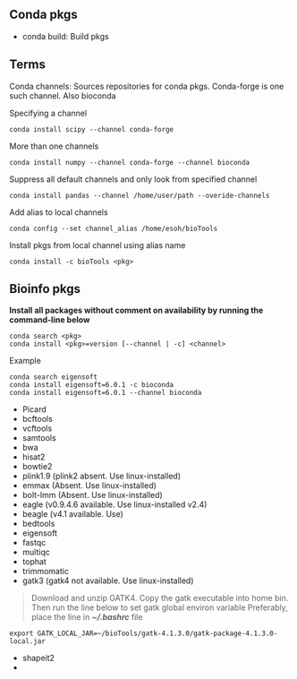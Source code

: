Conda pkgs
---
- conda build: Build pkgs


Terms
---
Conda channels: Sources repositories for conda pkgs. Conda-forge is one such channel. Also bioconda

Specifying a channel
```
conda install scipy --channel conda-forge
```

More than one channels
```
conda install numpy --channel conda-forge --channel bioconda
```

Suppress all default channels and only look from specified channel
```
conda install pandas --channel /home/user/path --overide-channels
```

Add alias to local channels
```
conda config --set channel_alias /home/esoh/bioTools
```

Install pkgs from local channel using alias name
```
conda install -c bioTools <pkg>
```


Bioinfo pkgs
---
**Install all packages without comment on availability by running the command-line below**
```
conda search <pkg>
conda install <pkg>=version [--channel | -c] <channel>  
```
Example
```
conda search eigensoft
conda install eigensoft=6.0.1 -c bioconda
conda install eigensoft=6.0.1 --channel bioconda
```

- Picard
- bcftools
- vcftools
- samtools
- bwa
- hisat2
- bowtie2
- plink1.9 (plink2 absent. Use linux-installed)
- emmax (Absent. Use linux-installed)
- bolt-lmm (Absent. Use linux-installed)
- eagle (v0.9.4.6 available. Use linux-installed v2.4)
- beagle (v4.1 available. Use)
- bedtools
- eigensoft
- fastqc
- multiqc
- tophat
- trimmomatic
- gatk3 (gatk4 not available. Use linux-installed)
> Download and unzip GATK4. Copy the gatk executable into home bin. Then run the line below to set gatk global environ variable
Preferably, place the line in _**~/.bashrc**_ file

```
export GATK_LOCAL_JAR=~/bioTools/gatk-4.1.3.0/gatk-package-4.1.3.0-local.jar
```

- shapeit2
- 
